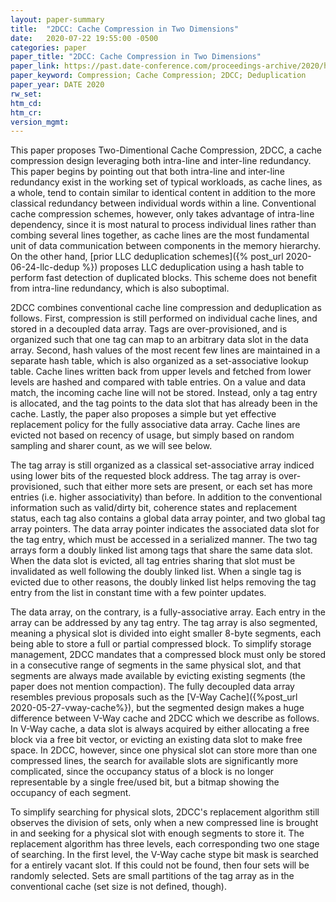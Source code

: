 ```yaml
---
layout: paper-summary
title:  "2DCC: Cache Compression in Two Dimensions"
date:   2020-07-22 19:55:00 -0500
categories: paper
paper_title: "2DCC: Cache Compression in Two Dimensions"
paper_link: https://past.date-conference.com/proceedings-archive/2020/html/0897.html
paper_keyword: Compression; Cache Compression; 2DCC; Deduplication
paper_year: DATE 2020
rw_set:
htm_cd:
htm_cr:
version_mgmt:
---
```


This paper proposes Two-Dimentional Cache Compression, 2DCC, a cache compression design leveraging both intra-line and
inter-line redundancy. This paper begins by pointing out that both intra-line and inter-line redundancy exist in the
working set of typical workloads, as cache lines, as a whole, tend to contain similar to identical content in addition 
to the more classical redundancy between individual words within a line. Conventional cache compression schemes,
however, only takes advantage of intra-line dependency, since it is most natural to process individual lines rather 
than combing several lines together, as cache lines are the most fundamental unit of data communication between components
in the memory hierarchy. On the other hand, [prior LLC deduplication schemes]({% post_url 2020-06-24-llc-dedup %})
proposes LLC deduplication using a hash table to perform fast detection of duplicated blocks. This scheme does not 
benefit from intra-line redundancy, which is also suboptimal.

2DCC combines conventional cache line compression and deduplication as follows. First, compression is still performed
on individual cache lines, and stored in a decoupled data array. Tags are over-provisioned, and is organized such that
one tag can map to an arbitrary data slot in the data array. Second, hash values of the most recent few lines are maintained
in a separate hash table, which is also organized as a set-associative lookup table. Cache lines written back from upper
levels and fetched from lower levels are hashed and compared with table entries. On a value and data match, the incoming 
cache line will not be stored. Instead, only a tag entry is allocated, and the tag points to the data slot that has already
been in the cache. Lastly, the paper also proposes a simple but yet effective replacement policy for the fully associative 
data array. Cache lines are evicted not based on recency of usage, but simply based on random sampling and sharer count, 
as we will see below.

The tag array is still organized as a classical set-associative array indiced using lower bits of the requested block 
address. The tag array is over-provisioned, such that either more sets are present, or each set has more entries
(i.e. higher associativity) than before. In addition to the conventional information such as valid/dirty bit, coherence
states and replacement status, each tag also contains a global data array pointer, and two global tag array pointers.
The data array pointer indicates the associated data slot for the tag entry, which must be accessed in a serialized
manner. The two tag arrays form a doubly linked list among tags that share the same data slot. When the data slot is
evicted, all tag entries sharing that slot must be invalidated as well following the doubly linked list. When a
single tag is evicted due to other reasons, the doubly linked list helps removing the tag entry from the list in constant 
time with a few pointer updates.

The data array, on the contrary, is a fully-associative array. Each entry in the array can be addressed by any tag entry.
The tag array is also segmented, meaning a physical slot is divided into eight smaller 8-byte segments, each being able
to store a full or partial compressed block. To simplify storage management, 2DCC mandates that a compressed block must
only be stored in a consecutive range of segments in the same physical slot, and that segments are always made available
by evicting existing segments (the paper does not mention compaction). 
The fully decoupled data array resembles previous proposals such as the [V-Way Cache]({%post_url 2020-05-27-vway-cache%}),
but the segmented design makes a huge difference between V-Way cache and 2DCC which we describe as follows. In V-Way cache,
a data slot is always acquired by either allocating a free block via a free bit vector, or evicting an existing data 
slot to make free space. In 2DCC, however, since one physical slot can store more than one compressed lines, the search
for available slots are significantly more complicated, since the occupancy status of a block is no longer representable
by a single free/used bit, but a bitmap showing the occupancy of each segment.

To simplify searching for physical slots, 2DCC's replacement algorithm still observes the division of sets, only when a 
new compressed line is brought in and seeking for a physical slot with enough segments to store it. The replacement
algorithm has three levels, each corresponding two one stage of searching. In the first level, the V-Way cache stype
bit mask is searched for a entirely vacant slot. If this could not be found, then four sets will be randomly selected.
Sets are small partitions of the tag array as in the conventional cache (set size is not defined, though). 
